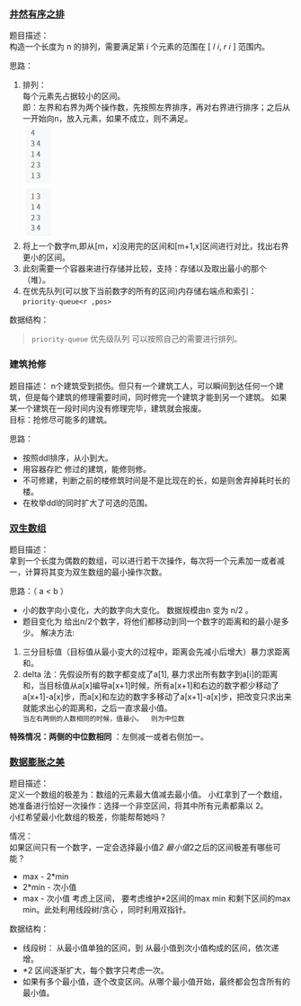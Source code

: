 ### [井然有序之排](https://ac.nowcoder.com/acm/contest/95323/H)  

题目描述：  
构造一个长度为 n 的排列，需要满足第 i 个元素的范围在 [ 𝑙 𝑖, 𝑟 𝑖 ]  范围内。

思路：  

1. 排列：  
    每个元素先占据较小的区间。  
    即：左界和右界为两个操作数，先按照左界排序，再对右界进行排序；之后从一开始向n，放入元素，如果不成立，则不满足。  
    ![如图](image.png)  
2. 将上一个数字m,即从[m，x]没用完的区间和[m+1,x]区间进行对比，找出右界更小的区间。  
3. 此刻需要一个容器来进行存储并比较，支持：存储以及取出最小的那个（堆）。
4. 在优先队列(可以放下当前数字的所有的区间)内存储右端点和索引： `priority-queue<r ,pos>`
    
 

数据结构：
>   `priority-queue` 优先级队列   可以按照自己的需要进行排列。

### 建筑抢修
题目描述：
n个建筑受到损伤。但只有一个建筑工人，可以瞬间到达任何一个建筑，但是每个建筑的修理需要时间，同时修完一个建筑才能到另一个建筑。
如果某一个建筑在一段时间内没有修理完毕，建筑就会报废。  
目标：抢修尽可能多的建筑。

思路：
- 按照ddl排序，从小到大。
- 用容器存贮 修过的建筑，能修则修。
- 不可修建，判断之前的楼修筑时间是不是比现在的长，如是则舍弃掉耗时长的楼。                             
- 在枚举ddl的同时扩大了可选的范围。

### [双生数组](https://ac.nowcoder.com/acm/contest/95323/E)
题目描述：  
拿到一个长度为偶数的数组，可以进行若干次操作，每次将一个元素加一或者减一，计算将其变为双生数组的最小操作次数。  

思路：（ a < b ）
- 小的数字向小变化，大的数字向大变化。  数据规模由n 变为 n/2 。
- 题目变化为 给出n/2个数字，将他们都移动到同一个数字的距离和的最小是多少。
解决方法:
1. 三分目标值（目标值从最小变大的过程中，距离会先减小后增大）暴力求距离和。
2. delta 法：先假设所有的数字都变成了a[1], 暴力求出所有数字到a[i]的距离和，当目标值从a[x]编导a[x+1]时候，所有a[x+1]和右边的数字都少移动了a[x+1]-a[x]步，而a[x]和左边的数字多移动了a[x+1]-a[x]步，把改变只求出来就能求出心的距离和，之后一直求最小值。  
 `当左右两侧的人数相同的时候，值最小。  则为中位数`
   
**特殊情况：两侧的中位数相同**  ：左侧减一或者右侧加一。  

### [数据膨胀之美](https://ac.nowcoder.com/acm/contest/95323/M)
题目描述：  
定义一个数组的极差为：数组的元素最大值减去最小值。
小红拿到了一个数组，她准备进行恰好一次操作：选择一个非空区间，将其中所有元素都乘以 
2。  
小红希望最小化数组的极差，你能帮帮她吗？

情况：  
如果区间只有一个数字，一定会选择最小值*2
最小值*2之后的区间极差有哪些可能？  
- max - 2*min
- 2*min - 次小值
- max - 次小值
考虑上区间， 要考虑维护*2区间的max min 和剩下区间的max min。此处利用线段树/贪心
，同时利用双指针。  


数据结构：  
- 线段树： 从最小值单独的区间，到 从最小值到次小值构成的区间，依次递增。
- *2 区间逐渐扩大，每个数字只考虑一次。
- 如果有多个最小值，逐个改变区间。从哪个最小值开始，最终都会包含所有的最小值。

